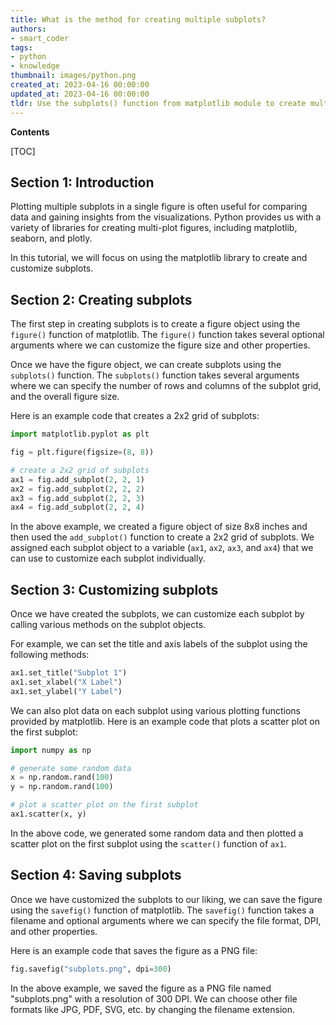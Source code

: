 ```yaml
---
title: What is the method for creating multiple subplots?
authors:
- smart_coder
tags:
- python
- knowledge
thumbnail: images/python.png
created_at: 2023-04-16 00:00:00
updated_at: 2023-04-16 00:00:00
tldr: Use the subplots() function from matplotlib module to create multiple subplots and plot on each individual subplot using its respective axis.
---
```


**Contents**

[TOC]

## Section 1: Introduction
Plotting multiple subplots in a single figure is often useful for comparing data and gaining insights from the visualizations. Python provides us with a variety of libraries for creating multi-plot figures, including matplotlib, seaborn, and plotly.

In this tutorial, we will focus on using the matplotlib library to create and customize subplots.

## Section 2: Creating subplots
The first step in creating subplots is to create a figure object using the `figure()` function of matplotlib. The `figure()` function takes several optional arguments where we can customize the figure size and other properties.

Once we have the figure object, we can create subplots using the `subplots()` function. The `subplots()` function takes several arguments where we can specify the number of rows and columns of the subplot grid, and the overall figure size. 

Here is an example code that creates a 2x2 grid of subplots:

```python
import matplotlib.pyplot as plt

fig = plt.figure(figsize=(8, 8))

# create a 2x2 grid of subplots
ax1 = fig.add_subplot(2, 2, 1)
ax2 = fig.add_subplot(2, 2, 2)
ax3 = fig.add_subplot(2, 2, 3)
ax4 = fig.add_subplot(2, 2, 4)
```

In the above example, we created a figure object of size 8x8 inches and then used the `add_subplot()` function to create a 2x2 grid of subplots. We assigned each subplot object to a variable (`ax1`, `ax2`, `ax3`, and `ax4`) that we can use to customize each subplot individually.

## Section 3: Customizing subplots
Once we have created the subplots, we can customize each subplot by calling various methods on the subplot objects.

For example, we can set the title and axis labels of the subplot using the following methods:

```python
ax1.set_title("Subplot 1")
ax1.set_xlabel("X Label")
ax1.set_ylabel("Y Label")
```

We can also plot data on each subplot using various plotting functions provided by matplotlib. Here is an example code that plots a scatter plot on the first subplot:

```python
import numpy as np

# generate some random data
x = np.random.rand(100)
y = np.random.rand(100)

# plot a scatter plot on the first subplot
ax1.scatter(x, y)
```

In the above code, we generated some random data and then plotted a scatter plot on the first subplot using the `scatter()` function of `ax1`.

## Section 4: Saving subplots
Once we have customized the subplots to our liking, we can save the figure using the `savefig()` function of matplotlib. The `savefig()` function takes a filename and optional arguments where we can specify the file format, DPI, and other properties.

Here is an example code that saves the figure as a PNG file:

```python
fig.savefig("subplots.png", dpi=300)
```

In the above example, we saved the figure as a PNG file named "subplots.png" with a resolution of 300 DPI. We can choose other file formats like JPG, PDF, SVG, etc. by changing the filename extension.
